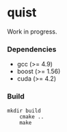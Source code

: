 quist
=====

Work in progress.

### Dependencies ###

* gcc (>= 4.9)
* boost (>= 1.56)
* cuda (>= 4.2)

### Build ###

    mkdir build
		cmake ..
		make

